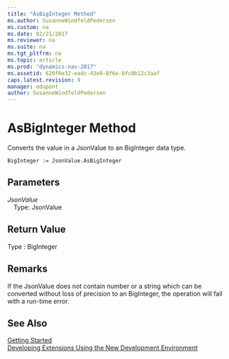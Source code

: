 ```yaml
---
title: "AsBigInteger Method"
ms.author: SusanneWindfeldPedersen
ms.custom: na
ms.date: 02/21/2017
ms.reviewer: na
ms.suite: na
ms.tgt_pltfrm: na
ms.topic: article
ms.prod: "dynamics-nav-2017"
ms.assetid: 620f0e32-eadc-43e9-8f6e-8fc0b12c3aaf
caps.latest.revision: 9
manager: edupont
author: SusanneWindfeldPedersen
---
```


# AsBigInteger Method

Converts the value in a JsonValue to an BigInteger data type.

```
BigInteger := JsonValue.AsBigInteger
```

## Parameters
*JsonValue*  
&emsp;Type: JsonValue

## Return Value
Type : BigInteger

## Remarks
If the JsonValue does not contain number or a string which can be converted without loss of precision to an BigInteger, the operation will fail with a run-time error.

## See Also
[Getting Started](newdev-get-started.md)  
[Developing Extensions Using the New Development Environment](newdev-dev-overview.md)
